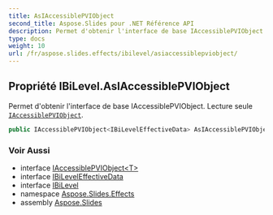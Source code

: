 ```yaml
---
title: AsIAccessiblePVIObject
second_title: Aspose.Slides pour .NET Référence API
description: Permet d'obtenir l'interface de base IAccessiblePVIObject. Lecture seule IAccessiblePVIObjectaspose.slides/iaccessiblepviobject-1.
type: docs
weight: 10
url: /fr/aspose.slides.effects/ibilevel/asiaccessiblepviobject/
---
```


## Propriété IBiLevel.AsIAccessiblePVIObject

Permet d'obtenir l'interface de base IAccessiblePVIObject. Lecture seule [`IAccessiblePVIObject`](../../../aspose.slides/iaccessiblepviobject-1).

```csharp
public IAccessiblePVIObject<IBiLevelEffectiveData> AsIAccessiblePVIObject { get; }
```

### Voir Aussi

* interface [IAccessiblePVIObject&lt;T&gt;](../../../aspose.slides/iaccessiblepviobject-1)
* interface [IBiLevelEffectiveData](../../ibileveleffectivedata)
* interface [IBiLevel](../../ibilevel)
* namespace [Aspose.Slides.Effects](../../ibilevel)
* assembly [Aspose.Slides](../../../)

<!-- NE PAS ÉDITER : généré par xmldocmd pour Aspose.Slides.dll -->